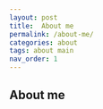 ```yaml
---
layout: post
title:  About me
permalink: /about-me/
categories: about
tags: about main
nav_order: 1
---
```


## About me
